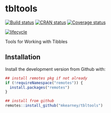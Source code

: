 
<!-- README.md is generated from README.Rmd. Please edit that file -->

# tbltools

[![Build
status](https://travis-ci.org/mkearney/tbltools.svg?branch=master)](https://travis-ci.org/mkearney/tbltools)
[![CRAN
status](https://www.r-pkg.org/badges/version/tbltools)](https://cran.r-project.org/package=tbltools)
[![Coverage
status](https://codecov.io/gh/mkearney/tbltools/branch/master/graph/badge.svg)](https://codecov.io/github/mkearney/tbltools?branch=master)

<!--#![Downloads](https://cranlogs.r-pkg.org/badges/tbltools)
#![Downloads](https://cranlogs.r-pkg.org/badges/grand-total/tbltools)-->

[![lifecycle](https://img.shields.io/badge/lifecycle-experimental-orange.svg)](https://www.tidyverse.org/lifecycle/#experimental)

Tools for Working with Tibbles

## Installation

Install the development version from Github with:

``` r
## install remotes pkg if not already
if (!requireNamespace("remotes")) {
  install.packages("remotes")
}

## install from github
remotes::install_github("mkearney/tbltools")
```
